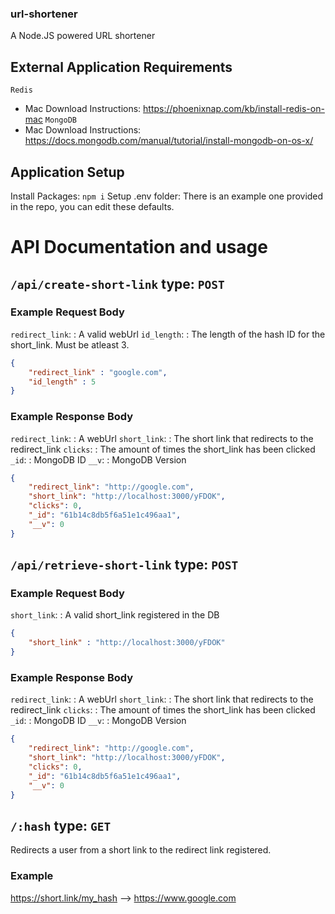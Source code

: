 ### url-shortener
A Node.JS powered URL shortener

## External Application Requirements
`Redis`
- Mac Download Instructions: https://phoenixnap.com/kb/install-redis-on-mac
`MongoDB`
- Mac Download Instructions: https://docs.mongodb.com/manual/tutorial/install-mongodb-on-os-x/

## Application Setup
Install Packages: `npm i`
Setup .env folder: There is an example one provided in the repo, you can edit these defaults.

# API Documentation and usage

## `/api/create-short-link` type: `POST`

### Example Request Body
`redirect_link`: <String>: A valid webUrl
`id_length`: <Integer>: The length of the hash ID for the short_link. Must be atleast 3.
```JSON
{
    "redirect_link" : "google.com",
    "id_length" : 5
}
```
### Example Response Body
`redirect_link`: <String>: A webUrl
`short_link`: <String>: The short link that redirects to the redirect_link
`clicks`: <Integer>: The amount of times the short_link has been clicked
`_id`: <String>: MongoDB ID
`__v`: <String>: MongoDB Version
```JSON
{
    "redirect_link": "http://google.com",
    "short_link": "http://localhost:3000/yFDOK",
    "clicks": 0,
    "_id": "61b14c8db5f6a51e1c496aa1",
    "__v": 0
}
```

## `/api/retrieve-short-link` type: `POST`

### Example Request Body
`short_link`: <String>: A valid short_link registered in the DB
```JSON
{
    "short_link" : "http://localhost:3000/yFDOK"
}
```
### Example Response Body
`redirect_link`: <String>: A webUrl
`short_link`: <String>: The short link that redirects to the redirect_link
`clicks`: <Integer>: The amount of times the short_link has been clicked
`_id`: <String>: MongoDB ID
`__v`: <String>: MongoDB Version
```JSON
{
    "redirect_link": "http://google.com",
    "short_link": "http://localhost:3000/yFDOK",
    "clicks": 0,
    "_id": "61b14c8db5f6a51e1c496aa1",
    "__v": 0
}
```

## `/:hash` type: `GET`
Redirects a user from a short link to the redirect link registered.

### Example
https://short.link/my_hash --> https://www.google.com



